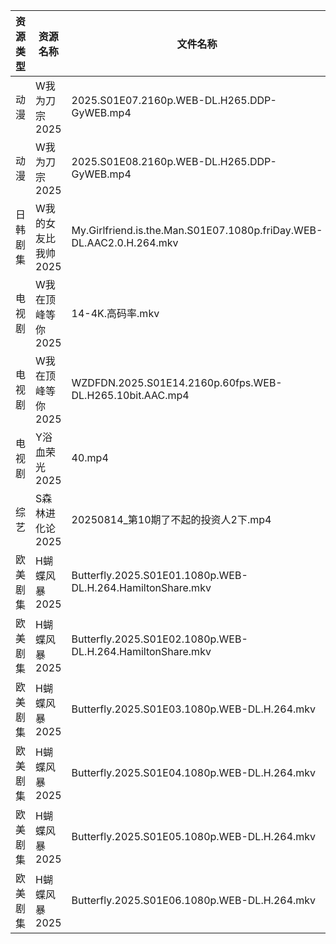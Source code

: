 | 资源类型 | 资源名称         | 文件名称                                                                 | 分享链接                                 | 更新时间                |
| ---- | ------------ | -------------------------------------------------------------------- | ------------------------------------ | ------------------- |
| 动漫   | W我为刀宗2025    | 2025.S01E07.2160p.WEB-DL.H265.DDP-GyWEB.mp4                          | https://pan.quark.cn/s/54b3858b85ec  | 2025-08-14 16:34:18 |
| 动漫   | W我为刀宗2025    | 2025.S01E08.2160p.WEB-DL.H265.DDP-GyWEB.mp4                          | https://pan.quark.cn/s/54b3858b85ec  | 2025-08-14 16:34:22 |
| 日韩剧集 | W我的女友比我帅2025 | My.Girlfriend.is.the.Man.S01E07.1080p.friDay.WEB-DL.AAC2.0.H.264.mkv | https://pan.quark.cn/s/0a66c240ab28  | 2025-08-14 16:35:12 |
| 电视剧  | W我在顶峰等你2025  | 14-4K.高码率.mkv                                                        | https://pan.quark.cn/s/cb17e03fd6d6  | 2025-08-14 16:34:47 |
| 电视剧  | W我在顶峰等你2025  | WZDFDN.2025.S01E14.2160p.60fps.WEB-DL.H265.10bit.AAC.mp4             | https://pan.quark.cn/s/cb17e03fd6d6  | 2025-08-14 16:34:51 |
| 电视剧  | Y浴血荣光2025    | 40.mp4                                                               | https://www.alipan.com/s/F3MTFNa4XY2 | 2025-08-14 08:01:57 |
| 综艺   | S森林进化论2025   | 20250814_第10期了不起的投资人2下.mp4                                           | https://www.alipan.com/s/aan2jEB4eLz | 2025-08-14 14:02:25 |
| 欧美剧集 | H蝴蝶风暴2025    | Butterfly.2025.S01E01.1080p.WEB-DL.H.264.HamiltonShare.mkv           | https://pan.quark.cn/s/e5c7f0df84bc  | 2025-08-14 16:22:25 |
| 欧美剧集 | H蝴蝶风暴2025    | Butterfly.2025.S01E02.1080p.WEB-DL.H.264.HamiltonShare.mkv           | https://pan.quark.cn/s/e5c7f0df84bc  | 2025-08-14 16:22:21 |
| 欧美剧集 | H蝴蝶风暴2025    | Butterfly.2025.S01E03.1080p.WEB-DL.H.264.mkv                         | https://pan.quark.cn/s/e5c7f0df84bc  | 2025-08-14 16:22:13 |
| 欧美剧集 | H蝴蝶风暴2025    | Butterfly.2025.S01E04.1080p.WEB-DL.H.264.mkv                         | https://pan.quark.cn/s/e5c7f0df84bc  | 2025-08-14 16:22:10 |
| 欧美剧集 | H蝴蝶风暴2025    | Butterfly.2025.S01E05.1080p.WEB-DL.H.264.mkv                         | https://pan.quark.cn/s/e5c7f0df84bc  | 2025-08-14 16:22:17 |
| 欧美剧集 | H蝴蝶风暴2025    | Butterfly.2025.S01E06.1080p.WEB-DL.H.264.mkv                         | https://pan.quark.cn/s/e5c7f0df84bc  | 2025-08-14 16:22:28 |
